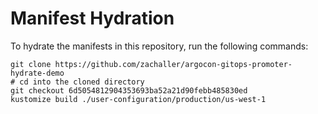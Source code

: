 # Manifest Hydration

To hydrate the manifests in this repository, run the following commands:

```shell
git clone https://github.com/zachaller/argocon-gitops-promoter-hydrate-demo
# cd into the cloned directory
git checkout 6d5054812904353693ba52a21d90febb485830ed
kustomize build ./user-configuration/production/us-west-1
```
